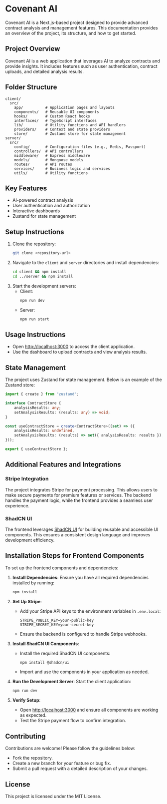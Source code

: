 # Covenant AI

Covenant AI is a Next.js-based project designed to provide advanced contract analysis and management features. This documentation provides an overview of the project, its structure, and how to get started.

## Project Overview
Covenant AI is a web application that leverages AI to analyze contracts and provide insights. It includes features such as user authentication, contract uploads, and detailed analysis results.

## Folder Structure
```
client/
  src/
    app/          # Application pages and layouts
    components/   # Reusable UI components
    hooks/        # Custom React hooks
    interfaces/   # TypeScript interfaces
    lib/          # Utility functions and API handlers
    providers/    # Context and state providers
    store/        # Zustand store for state management
server/
  src/
    config/       # Configuration files (e.g., Redis, Passport)
    controllers/  # API controllers
    middleware/   # Express middleware
    models/       # Mongoose models
    routes/       # API routes
    services/     # Business logic and services
    utils/        # Utility functions
```

## Key Features
- AI-powered contract analysis
- User authentication and authorization
- Interactive dashboards
- Zustand for state management

## Setup Instructions
1. Clone the repository:
   ```bash
   git clone <repository-url>
   ```
2. Navigate to the `client` and `server` directories and install dependencies:
   ```bash
   cd client && npm install
   cd ../server && npm install
   ```
3. Start the development servers:
   - Client:
     ```bash
     npm run dev
     ```
   - Server:
     ```bash
     npm run start
     ```

## Usage Instructions
- Open [http://localhost:3000](http://localhost:3000) to access the client application.
- Use the dashboard to upload contracts and view analysis results.

## State Management
The project uses Zustand for state management. Below is an example of the Zustand store:

```typescript
import { create } from "zustand";

interface ContractStore {
    analysisResults: any;
    setAnalysisResults: (results: any) => void;
}

const useContractStore = create<ContractStore>((set) => ({
    analysisResults: undefined,
    setAnalysisResults: (results) => set({ analysisResults: results }),
}));

export { useContractStore };
```

## Additional Features and Integrations

### Stripe Integration
The project integrates Stripe for payment processing. This allows users to make secure payments for premium features or services. The backend handles the payment logic, while the frontend provides a seamless user experience.

### ShadCN UI
The frontend leverages [ShadCN UI](https://shadcn.dev/) for building reusable and accessible UI components. This ensures a consistent design language and improves development efficiency.

## Installation Steps for Frontend Components

To set up the frontend components and dependencies:

1. **Install Dependencies**:
   Ensure you have all required dependencies installed by running:
   ```bash
   npm install
   ```

2. **Set Up Stripe**:
   - Add your Stripe API keys to the environment variables in `.env.local`:
     ```env
     STRIPE_PUBLIC_KEY=your-public-key
     STRIPE_SECRET_KEY=your-secret-key
     ```
   - Ensure the backend is configured to handle Stripe webhooks.

3. **Install ShadCN UI Components**:
   - Install the required ShadCN UI components:
     ```bash
     npm install @shadcn/ui
     ```
   - Import and use the components in your application as needed.

4. **Run the Development Server**:
   Start the client application:
   ```bash
   npm run dev
   ```

5. **Verify Setup**:
   - Open [http://localhost:3000](http://localhost:3000) and ensure all components are working as expected.
   - Test the Stripe payment flow to confirm integration.

## Contributing
Contributions are welcome! Please follow the guidelines below:
- Fork the repository.
- Create a new branch for your feature or bug fix.
- Submit a pull request with a detailed description of your changes.

## License
This project is licensed under the MIT License.
